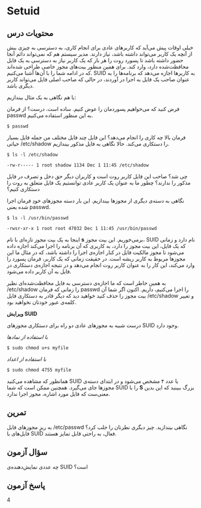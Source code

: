 # Setuid

## محتویات درس

خیلی اوقات پیش می‌آید که کاربرهای عادی برای انجام کاری، به دسترسی به چیزی بیش از آنچه یک کاربر می‌تواند داشته باشد، نیاز دارند. مدیر سیستم هم که نمی‌تواند دائم آنجا حضور داشته باشد تا پسورد روت را هر بار که یک کاربر نیاز به دسترسی به یک فایل محافظت‌شده دارد، وارد کند. برای همین منظور بیت‌های مجوز خاصی طراحی شده‌اند که در ادامه شما را با آن‌ها آشنا می‌کنیم. SUID به کاربرها اجازه می‌دهد که برنامه‌ها را به عنوان صاحب یک فایل به اجرا در آوردند، در حالی که صاحب اصلی فایل می‌تواند کاربر دیگری باشد.

با هم نگاهی به یک مثال بیندازیم:

فرض کنید که می‌خواهیم پسوردمان را عوض کنیم. ساده است. درست؟ از فرمان  passwd به این منظور استفاده می‌کنیم.

```$ passwd```

فرمان بالا چه کاری را انجام می‌دهد؟ این فایل چند فایل مختلف من جمله فایل بسیار حیاتی ‎/etc/shadow را دستکاری می‌کند. حالا نگاهی به فایل مذکور بیندازیم.

```$ ls -l /etc/shadow```

```-rw-r----- 1 root shadow 1134 Dec 1 11:45 /etc/shadow```

چی شد؟ صاحب این فایل کاربر روت است و کاربران دیگر حق دخل و تصرف در فایل مذکور را ندارند؟ چطور ما به عنوان یک کاربر عادی توانستیم یک فایل متعلق به روت را دستکاری کنیم؟

نگاهی به دسته‌ی دیگری از مجوزها بیندازیم. این بار دسته مجوزهای خودِ فرمان اجرا شده یعنی passwd.

```$ ls -l /usr/bin/passwd```

```-rwsr-xr-x 1 root root 47032 Dec 1 11:45 /usr/bin/passwd```

اینجا به یک بیت مجوز تازه‌ای با نام **s** برمی‌خوریم. این بیت مجوز، SUID نام دارد و زمانی که یک فایل، این بیت مجوز را دارد، به کاربری که آن برنامه را اجرا می‌کند اجازه داده می‌شود تا مجوز مالکیت فایل در کنار اجازه‌ی اجرا را داشته باشد، که در مثال ما این مجوزها مربوط به کاربر ریشه است. در حقیقت زمانی که یک کاربر، فرمان پسورد را وارد می‌کند، این کار را به عنوان کاربر روت انجام می‌دهد و در نتیجه اجازه‌ی دستکاری در فایل به آن کاربر داده می‌شود.

به همین خاطر است که ما اجازه‌ی دسترسی به فایل محافظت‌شده‌ای نظیر ‎/etc/shadow را زمانی که فرمان passwd را اجرا می‌کنیم، داریم. اکنون اگر شما آن بیت مجوز را حذف کنید خواهید دید که دیگر قادر به دستکاری فایل ‎/etc/shadow و تغییر کلمه‌ی عبور خودتان نخواهید بود.

**ویرایش SUID**

درست شبیه به مجوزهای عادی دو راه برای دستکاری مجوزهای SUID وجود دارد.

*با استفاده از نمادها*

```$ sudo chmod u+s myfile```

*با استفاده از اعداد*

```$ sudo chmod 4755 myfile```

همانطور که مشاهده می‌کنید SUID با عدد ۴ مشخص می‌شود و در ابتدای دسته‌ی مجوزها جای می‌گیرد. همچنین ممکن است که شما SUID را با **S** بزرگ ببینید که این بدین معنی‌ست که فایل مورد اشاره، مجوز اجرا ندارد.

## تمرین

به ریزِ مجوزهای فایل ‎/etc/passwd نگاهی بیندازید. چیز دیگری نظرتان را جلب کرد؟ فایل‌های با SUID فعال، به راحتی قابل تمایز هستند.

## سؤال آزمون

چه عددی نمایش‌دهنده‌ی SUID است؟

## پاسخ آزمون

4
